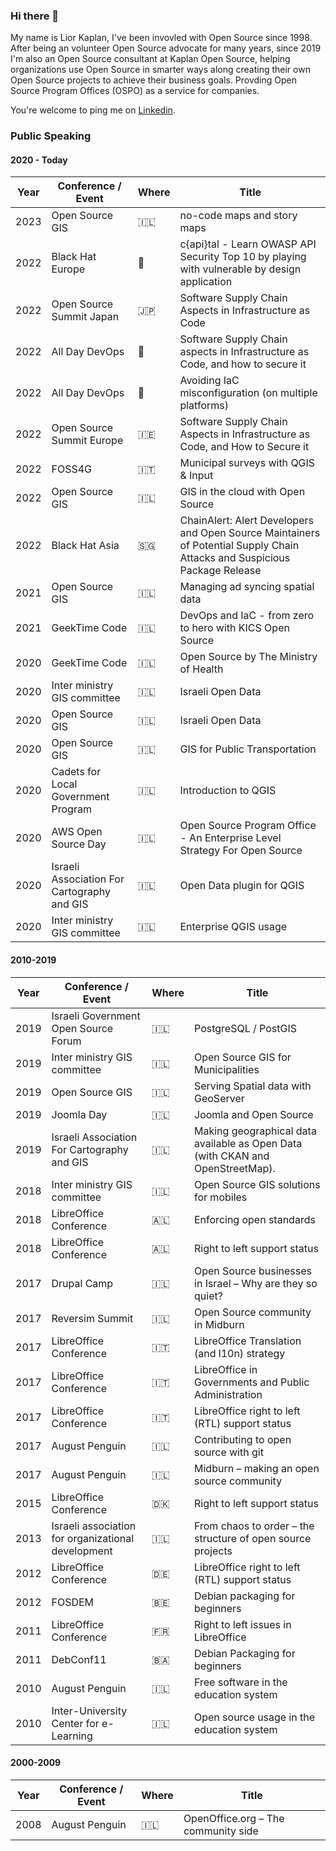 ### Hi there 👋

My name is Lior Kaplan, I've been invovled with Open Source since 1998. After being an volunteer Open Source advocate for many years, since 2019 I'm also an Open Source consultant at Kaplan Open Source, helping organizations use Open Source in smarter ways along creating their own Open Source projects to achieve their business goals. Provding Open Source Program Offices (OSPO) as a service for companies. 

You're welcome to ping me on [Linkedin](https://www.linkedin.com/in/liorkaplan/).

<!--
**kaplanlior/kaplanlior** is a ✨ _special_ ✨ repository because its `README.md` (this file) appears on your GitHub profile.

Here are some ideas to get you started:

- 🔭 I’m currently working on ...
- 🌱 I’m currently learning ...
- 👯 I’m looking to collaborate on ...
- 🤔 I’m looking for help with ...
- 💬 Ask me about ...
- 📫 How to reach me: ...
- 😄 Pronouns: ...
- ⚡ Fun fact: ..
-->

### Public Speaking

#### 2020 - Today

| Year | Conference / Event | Where | Title |
| ---- | -------------------| ----- | ----- |
| 2023 | Open Source GIS | :israel: | no-code maps and story maps |
| 2022 | Black Hat Europe | :england: | c{api}tal - Learn OWASP API Security Top 10 by playing with vulnerable by design application |
| 2022 | Open Source Summit Japan | :jp: | Software Supply Chain Aspects in Infrastructure as Code |
| 2022 | All Day DevOps | :satellite: | Software Supply Chain aspects in Infrastructure as Code, and how to secure it | 
| 2022 | All Day DevOps | :satellite: | Avoiding IaC misconfiguration (on multiple platforms) |
| 2022 | Open Source Summit Europe | :ireland: | Software Supply Chain Aspects in Infrastructure as Code, and How to Secure it |
| 2022 | FOSS4G | :it: |  Municipal surveys with QGIS & Input |
| 2022 | Open Source GIS | :israel: | GIS in the cloud with Open Source |
| 2022 | Black Hat Asia | :singapore: | ChainAlert: Alert Developers and Open Source Maintainers of Potential Supply Chain Attacks and Suspicious Package Release |
| 2021 | Open Source GIS | :israel: | Managing ad syncing spatial data |
| 2021 | GeekTime Code | :israel: | DevOps and IaC - from zero to hero with KICS Open Source |
| 2020 | GeekTime Code | :israel: | Open Source by The Ministry of Health |
| 2020 | Inter ministry GIS committee | :israel: | Israeli Open Data |
| 2020 | Open Source GIS | :israel: | Israeli Open Data |
| 2020 | Open Source GIS | :israel: | GIS for Public Transportation |
| 2020 | Cadets for Local Government Program | :israel: | Introduction to QGIS |
| 2020 | AWS Open Source Day | :israel: | Open Source Program Office - An Enterprise Level Strategy For Open Source |
| 2020 | Israeli Association For Cartography and GIS | :israel: | Open Data plugin for QGIS |
| 2020 | Inter ministry GIS committee | :israel: | Enterprise QGIS usage |

#### 2010-2019
| Year | Conference / Event | Where | Title |
| ---- | -------------------| ----- | ----- |
| 2019 | Israeli Government Open Source Forum | :israel: | PostgreSQL / PostGIS |
| 2019 | Inter ministry GIS committee | :israel: | Open Source GIS for Municipalities |
| 2019 | Open Source GIS | :israel: | Serving Spatial data with GeoServer |
| 2019 | Joomla Day | :israel: | Joomla and Open Source |
| 2019 | Israeli Association For Cartography and GIS | :israel: | Making geographical data available as Open Data (with CKAN and OpenStreetMap). |
| 2018 | Inter ministry GIS committee | :israel: | Open Source GIS solutions for mobiles |
| 2018 | LibreOffice Conference | :albania: | Enforcing open standards |
| 2018 | LibreOffice Conference | :albania: | Right to left support status |
| 2017 | Drupal Camp | :israel: | Open Source businesses in Israel – Why are they so quiet? |
| 2017 | Reversim Summit | :israel: | Open Source community in Midburn |
| 2017 | LibreOffice Conference | :it: | LibreOffice Translation (and l10n) strategy |
| 2017 | LibreOffice Conference | :it: | LibreOffice in Governments and Public Administration |
| 2017 | LibreOffice Conference | :it: | LibreOffice right to left (RTL) support status |
| 2017 | August Penguin | :israel: | Contributing to open source with git |
| 2017 | August Penguin | :israel: | Midburn – making an open source community |
| 2015 | LibreOffice Conference | :denmark: | Right to left support status |
| 2013 | Israeli association for organizational development | :israel: | From chaos to order – the structure of open source projects | 
| 2012 | LibreOffice Conference | :de: | LibreOffice right to left (RTL) support status |
| 2012 | FOSDEM | :belgium: | Debian packaging for beginners |
| 2011 | LibreOffice Conference | :fr: | Right to left issues in LibreOffice |
| 2011 | DebConf11 | :bosnia_herzegovina: | Debian Packaging for beginners |
| 2010 | August Penguin | :israel: | Free software in the education system |
| 2010 | Inter-University Center for e-Learning | :israel: | Open source usage in the education system |

#### 2000-2009
| Year | Conference / Event | Where | Title |
| ---- | -------------------| ----- | ----- |
| 2008 | August Penguin | :israel: | OpenOffice.org – The community side | 
